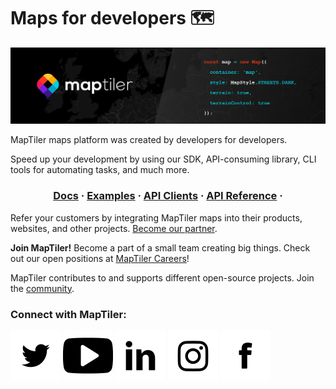# Maps for developers 🗺️

![MapTiler - Maps for developers](/profile/assets/maptiler.jpg)

MapTiler maps platform was created by developers for developers. 

Speed up your development by using our SDK, API-consuming library, CLI tools for automating tasks, and much more.

<div align="center">
  <h3>
  <a href="https://docs.maptiler.com/sdk-js/">Docs</a> ·
  <a href="https://docs.maptiler.com/sdk-js/examples/">Examples</a> ·
  <a href="https://docs.maptiler.com/api-clients/">API Clients</a> ·
  <a href="https://docs.maptiler.com/cloud/api/">API Reference</a> ·
  </h3>
</div>

Refer your customers by integrating MapTiler maps into their products, websites, and other projects. [Become our partner](https://www.maptiler.com/).

**Join MapTiler!** Become a part of a small team creating big things. Check out our open positions at [MapTiler Careers](https://www.maptiler.com/jobs/)!

MapTiler contributes to and supports different open-source projects. Join the [community](https://www.maptiler.com/open-source/).

### Connect with MapTiler:

<p align="left">
  <a target="_blank" href="https://twitter.com/MapTiler" style="text-decoration: none;">
  <img src="./assets/twitter.svg" />
  </a>
  <a target="_blank" href="https://www.youtube.com/channel/UCubcQeWuBKvqpMu172CLEXw" style="text-decoration: none;">
  <img src="./assets/youtube.svg">
  </a>
  <a target="_blank" href="https://www.linkedin.com/company/maptiler" style="text-decoration: none;">
  <img src="./assets/linkedin.svg">
  </a>
  <a target="_blank" href="https://www.instagram.com/maptiler/" style="text-decoration: none;">
  <img src="./assets/instagram.svg">
  </a>
  <a target="_blank" href="https://www.facebook.com/maptiler/" style="text-decoration: none;">
  <img src="./assets/facebook.svg">
  </a>
</p>
